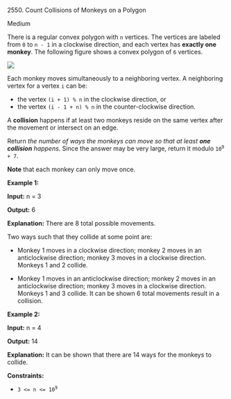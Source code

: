 2550\. Count Collisions of Monkeys on a Polygon

Medium

There is a regular convex polygon with `n` vertices. The vertices are labeled from `0` to `n - 1` in a clockwise direction, and each vertex has **exactly one monkey**. The following figure shows a convex polygon of `6` vertices.

![](https://assets.leetcode.com/uploads/2023/01/22/hexagon.jpg)

Each monkey moves simultaneously to a neighboring vertex. A neighboring vertex for a vertex `i` can be:

*   the vertex `(i + 1) % n` in the clockwise direction, or
*   the vertex `(i - 1 + n) % n` in the counter-clockwise direction.

A **collision** happens if at least two monkeys reside on the same vertex after the movement or intersect on an edge.

Return _the number of ways the monkeys can move so that at least **one collision**_ _happens_. Since the answer may be very large, return it modulo <code>10<sup>9</sup> + 7</code>.

**Note** that each monkey can only move once.

**Example 1:**

**Input:** n = 3

**Output:** 6

**Explanation:** There are 8 total possible movements. 

Two ways such that they collide at some point are: 

- Monkey 1 moves in a clockwise direction; monkey 2 moves in an anticlockwise direction; monkey 3 moves in a clockwise direction. Monkeys 1 and 2 collide.

- Monkey 1 moves in an anticlockwise direction; monkey 2 moves in an anticlockwise direction; monkey 3 moves in a clockwise direction. Monkeys 1 and 3 collide. It can be shown 6 total movements result in a collision.

**Example 2:**

**Input:** n = 4

**Output:** 14

**Explanation:** It can be shown that there are 14 ways for the monkeys to collide.

**Constraints:**

*   <code>3 <= n <= 10<sup>9</sup></code>
